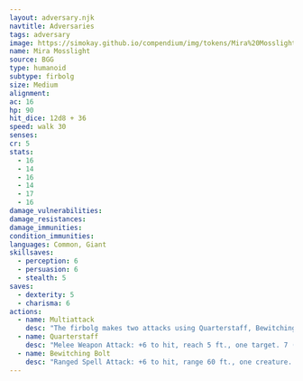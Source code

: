 ```yaml
---
layout: adversary.njk
navtitle: Adversaries
tags: adversary
image: https://simokay.github.io/compendium/img/tokens/Mira%20Mosslight.webp
name: Mira Mosslight
source: BGG
type: humanoid
subtype: firbolg
size: Medium
alignment: 
ac: 16
hp: 90
hit_dice: 12d8 + 36
speed: walk 30
senses: 
cr: 5
stats:
  - 16
  - 14
  - 16
  - 14
  - 17
  - 16
damage_vulnerabilities: 
damage_resistances: 
damage_immunities: 
condition_immunities: 
languages: Common, Giant
skillsaves:
  - perception: 6
  - persuasion: 6
  - stealth: 5
saves:
  - dexterity: 5
  - charisma: 6
actions:
  - name: Multiattack
    desc: "The firbolg makes two attacks using Quarterstaff, Bewitching Bolt, or a combination of them."
  - name: Quarterstaff
    desc: "Melee Weapon Attack: +6 to hit, reach 5 ft., one target. 7 (1d8 + 3) bludgeoning damage, or 8 (1d10 + 3) bludgeoning damage if used with two hands, plus 9 (2d8) psychic damage."
  - name: Bewitching Bolt
    desc: "Ranged Spell Attack: +6 to hit, range 60 ft., one creature. 10 (2d6 + 3) psychic damage, and the target must succeed on a DC 14 Charisma saving throw or have the charmed condition until the start of the target's next turn."
---
```

